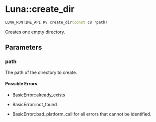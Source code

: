 # Luna::create_dir

```c++
LUNA_RUNTIME_API RV create_dir(const c8 *path)
```

Creates one empty directory. 



## Parameters
### path
The path of the directory to create. 

#### Possible Errors
* BasicError::already_exists

* BasicError::not_found

* BasicError::bad_platform_call for all errors that cannot be identified. 

